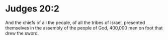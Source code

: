 # Judges 20:2

And the chiefs of all the people, of all the tribes of Israel, presented themselves in the assembly of the people of God, 400,000 men on foot that drew the sword.
